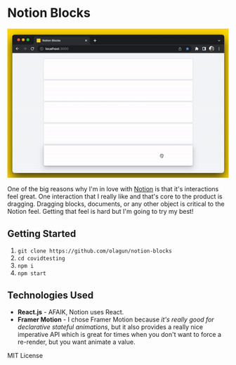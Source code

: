 # Notion Blocks

![Notion Blocks](notion-blocks-demo.gif)

One of the big reasons why I'm in love with [Notion](https://notion.so) is that it's interactions feel great. One interaction that I really like and that's core to the product is dragging. Dragging blocks, documents, or any other object is critical to the Notion feel. Getting that feel is hard but I'm going to try my best!

## Getting Started 

1. `git clone https://github.com/olagun/notion-blocks`
2. `cd covidtesting`
3. `npm i`
4. `npm start`

## Technologies Used

- **React.js** - AFAIK, Notion uses React.
- **Framer Motion** - I chose Framer Motion because _it's really good for declarative stateful animations_, but it also provides a really nice imperative API which is great for times when you don't want to force a re-render, but you want animate a value.


MIT License
